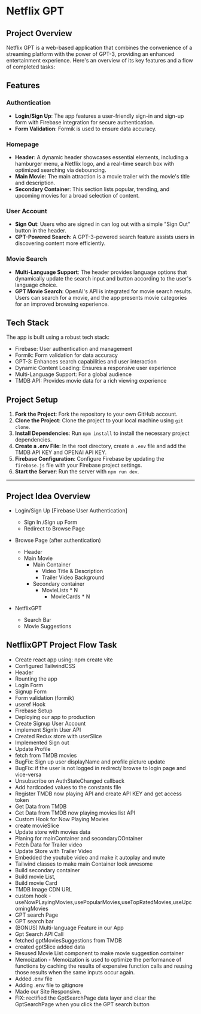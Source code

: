 # Netflix GPT

## Project Overview

Netflix GPT is a web-based application that combines the convenience of a streaming platform with the power of GPT-3, providing an enhanced entertainment experience. Here's an overview of its key features and a flow of completed tasks:

## Features

### Authentication

- **Login/Sign Up**: The app features a user-friendly sign-in and sign-up form with Firebase integration for secure authentication.
- **Form Validation**: Formik is used to ensure data accuracy.

### Homepage

- **Header**: A dynamic header showcases essential elements, including a hamburger menu, a Netflix logo, and a real-time search box with optimized searching via debouncing.
- **Main Movie**: The main attraction is a movie trailer with the movie's title and description.
- **Secondary Container**: This section lists popular, trending, and upcoming movies for a broad selection of content.

### User Account

- **Sign Out**: Users who are signed in can log out with a simple "Sign Out" button in the header.
- **GPT-Powered Search**: A GPT-3-powered search feature assists users in discovering content more efficiently.

### Movie Search

- **Multi-Language Support**: The header provides language options that dynamically update the search input and button according to the user's language choice.
- **GPT Movie Search**: OpenAI's API is integrated for movie search results. Users can search for a movie, and the app presents movie categories for an improved browsing experience.

## Tech Stack

The app is built using a robust tech stack:

- Firebase: User authentication and management
- Formik: Form validation for data accuracy
- GPT-3: Enhances search capabilities and user interaction
- Dynamic Content Loading: Ensures a responsive user experience
- Multi-Language Support: For a global audience
- TMDB API: Provides movie data for a rich viewing experience

## Project Setup

1. **Fork the Project**: Fork the repository to your own GitHub account.
2. **Clone the Project**: Clone the project to your local machine using `git clone`.
3. **Install Dependencies**: Run `npm install` to install the necessary project dependencies.
4. **Create a .env File**: In the root directory, create a `.env` file and add the TMDB API KEY and OPENAI API KEY.
5. **Firebase Configuration**: Configure Firebase by updating the `firebase.js` file with your Firebase project settings.
6. **Start the Server**: Run the server with `npm run dev`.

---
## Project Idea Overview

- Login/Sign Up [Firebase User Authentication]
  - Sign In /Sign up Form
  - Redirect to Browse Page

- Browse Page (after authentication)
  - Header
  - Main Movie
    - Main Container
      - Video Title & Description
      - Trailer Video Background
    - Secondary container
      - MovieLists \* N
        - MovieCards \* N

- NetflixGPT
  - Search Bar
  - Movie Suggestions


## NetflixGPT Project Flow Task

- Create react app using: npm create vite
- Configured TailwindCSS
- Header
- Rounting the app
- Login Form
- Signup Form
- Form validation (formik)
- useref Hook
- Firebase Setup
- Deploying our app to production
- Create Signup User Account
- implement SignIn User API
- Created Redux store with userSlice
- Implemented Sign out
- Update Profile
- fetch from TMDB movies
- BugFix: Sign up user displayName and profile picture update
- BugFix: if the user is not logged in redirect/ browse to login page and vice-versa
- Unsubscribe on AuthStateChanged callback
- Add hardcoded values to the constants file
- Register TMDB now playing API and create API KEY and get access token
- Get Data from TMDB
- Get Data from TMDB now playing movies list API
- Custom Hook for Now Playing Movies
- create movieSlice
- Update store with movies data
- Planing for mainContainer and secondaryCOntainer
- Fetch Data for Trailer video
- Update Store with Trailer Video
- Embedded the youtube video and make it autoplay and mute
- Tailwind classes to make main Container look awesome
- Build secondary container
- Build movie List,
- Build movie Card
- TMDB Image CDN URL
- custom hook - useNowPLayingMovies,usePopularMovies,useTopRatedMovies,useUpcomingMovies
- GPT search Page
- GPT search bar
- (BONUS) Multi-language Feature in our App
- Gpt Search API Call
- fetched gptMoviesSuggestions from TMDB
- created gptSlice added data
- Resused Movie List component to make movie suggestion container
- Memoization - Memoization is used to optimize the performance of functions by caching the results of expensive function calls and reusing those results when the same inputs occur again.
- Added .env file
- Adding .env file to gitignore
- Made our Site Responsive.
- FIX: rectified the GptSearchPage data layer and clear the GptSearchPage when you click the GPT search button

